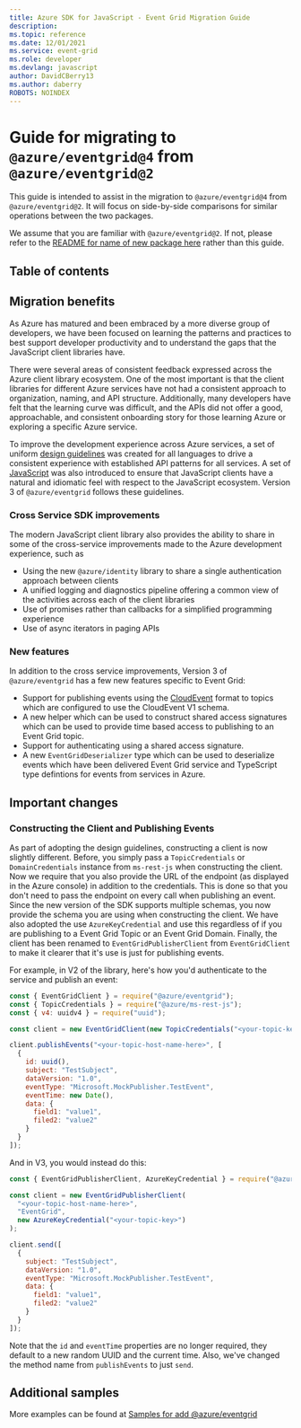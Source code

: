 ```yaml
---
title: Azure SDK for JavaScript - Event Grid Migration Guide
description: 
ms.topic: reference
ms.date: 12/01/2021
ms.service: event-grid
ms.role: developer
ms.devlang: javascript
author: DavidCBerry13
ms.author: daberry
ROBOTS: NOINDEX
---
```

# Guide for migrating to `@azure/eventgrid@4` from `@azure/eventgrid@2`

This guide is intended to assist in the migration to `@azure/eventgrid@4` from `@azure/eventgrid@2`. It will focus on side-by-side comparisons for similar operations between the two packages.

We assume that you are familiar with `@azure/eventgrid@2`. If not, please refer to the [README for name of new package here](https://github.com/Azure/azure-sdk-for-js/tree/main/sdk/eventgrid/eventgrid/README.md) rather than this guide.

## Table of contents

## Migration benefits

As Azure has matured and been embraced by a more diverse group of developers, we have been focused on learning the patterns and practices to best support developer productivity and to understand the gaps that the JavaScript client libraries have.

There were several areas of consistent feedback expressed across the Azure client library ecosystem. One of the most important is that the client libraries for different Azure services have not had a consistent approach to organization, naming, and API structure. Additionally, many developers have felt that the learning curve was difficult, and the APIs did not offer a good, approachable, and consistent onboarding story for those learning Azure or exploring a specific Azure service.

To improve the development experience across Azure services, a set of uniform [design guidelines](https://azure.github.io/azure-sdk/general_introduction.html) was created for all languages to drive a consistent experience with established API patterns for all services. A set of [JavaScript](https://azure.github.io/azure-sdk/typescript_introduction.html) was also introduced to ensure that JavaScript clients have a natural and idiomatic feel with respect to the JavaScript ecosystem. Version 3 of `@azure/eventgrid` follows these guidelines.

### Cross Service SDK improvements

The modern JavaScript client library also provides the ability to share in some of the cross-service improvements made to the Azure development experience, such as

- Using the new `@azure/identity` library to share a single authentication approach between clients
- A unified logging and diagnostics pipeline offering a common view of the activities across each of the client libraries
- Use of promises rather than callbacks for a simplified programming experience
- Use of async iterators in paging APIs

### New features

In addition to the cross service improvements, Version 3 of `@azure/eventgrid` has a few new features specific to Event Grid:

- Support for publishing events using the [CloudEvent](https://cloudevents.io) format to topics which are configured to use the CloudEvent V1 schema.
- A new helper which can be used to construct shared access signatures which can be used to provide time based access to publishing to an Event Grid topic.
- Support for authenticating using a shared access signature.
- A new `EventGridDeserializer` type which can be used to deserialize events which have been delivered Event Grid service and TypeScript type defintions for events from services in Azure.

## Important changes

### Constructing the Client and Publishing Events

As part of adopting the design guidelines, constructing a client is now slightly different. Before, you simply pass a `TopicCredentials` or `DomainCredentials` instance from `ms-rest-js` when constructing the client. Now we require that you also provide the URL of the endpoint (as displayed in the Azure console) in addition to the credentials. This is done so that you don't need to pass the endpoint on every call when publishing an event. Since the new version of the SDK supports multiple schemas, you now provide the schema you are using when constructing the client. We have also adopted the use `AzureKeyCredential` and use this regardless of if you are publishing to a Event Grid Topic or an Event Grid Domain. Finally, the client has been renamed to `EventGridPublisherClient` from `EventGridClient` to make it clearer that it's use is just for publishing events.

For example, in V2 of the library, here's how you'd authenticate to the service and publish an event:

```js
const { EventGridClient } = require("@azure/eventgrid");
const { TopicCredentials } = require("@azure/ms-rest-js");
const { v4: uuidv4 } = require("uuid");

const client = new EventGridClient(new TopicCredentials("<your-topic-key>"));

client.publishEvents("<your-topic-host-name-here>", [
  {
    id: uuid(),
    subject: "TestSubject",
    dataVersion: "1.0",
    eventType: "Microsoft.MockPublisher.TestEvent",
    eventTime: new Date(),
    data: {
      field1: "value1",
      filed2: "value2"
    }
  }
]);
```

And in V3, you would instead do this:

```js
const { EventGridPublisherClient, AzureKeyCredential } = require("@azure/eventgrid");

const client = new EventGridPublisherClient(
  "<your-topic-host-name-here>",
  "EventGrid",
  new AzureKeyCredential("<your-topic-key>")
);

client.send([
  {
    subject: "TestSubject",
    dataVersion: "1.0",
    eventType: "Microsoft.MockPublisher.TestEvent",
    data: {
      field1: "value1",
      filed2: "value2"
    }
  }
]);
```

Note that the `id` and `eventTime` properties are no longer required, they default to a new random UUID and the current time. Also, we've changed the method name from `publishEvents` to just `send`.

## Additional samples

More examples can be found at [Samples for add @azure/eventgrid](https://github.com/Azure/azure-sdk-for-js/tree/main/sdk/eventgrid/eventgrid/samples)
